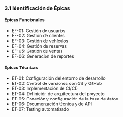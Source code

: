 ### 3.1 Identificación de Épicas

#### Épicas Funcionales
- EF-01: Gestión de usuarios
- EF-02: Gestión de clientes
- EF-03: Gestión de vehículos
- EF-04: Gestión de reservas
- EF-05: Gestión de ventas
- EF-06: Generación de reportes

#### Épicas Técnicas
- ET-01: Configuración del entorno de desarrollo
- ET-02: Control de versiones con Git y GitHub
- ET-03: Implementación de CI/CD
- ET-04: Definición de arquitectura del proyecto
- ET-05: Conexión y configuración de la base de datos
- ET-06: Documentación técnica y de API
- ET-07: Testing automatizado
